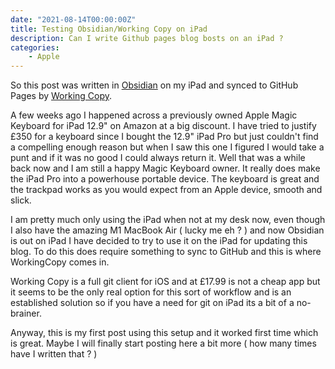 ```yaml
---
date: "2021-08-14T00:00:00Z"
title: Testing Obsidian/Working Copy on iPad
description: Can I write Github pages blog bosts on an iPad ?
categories: 
    - Apple
---
```

So this post was written in [Obsidian](https://obsidian.md) on my iPad and synced to GitHub Pages by [Working Copy](https://workingcopy.app/). 

A few weeks ago I happened across a previously owned Apple Magic Keyboard for iPad 12.9" on Amazon at a big discount. I have tried to justify £350 for a keyboard since I bought the 12.9" iPad Pro but just couldn't find a compelling enough reason but when I saw this one I figured I would take a punt and if it was no good I could always return it. Well that was a while back now and I am still a happy Magic Keyboard owner. It really does make the iPad Pro into a  powerhouse portable device. The keyboard is great and the trackpad works as you would expect from an Apple device, smooth and slick.

I am pretty much only using the iPad when not at my desk now, even though I also have the amazing M1 MacBook Air ( lucky me eh ? ) and now Obsidian is out on iPad I have decided to try to use it on the iPad for updating this blog. To do this does require something to sync to GitHub and this is where WorkingCopy comes in.  

Working Copy is a full git client for iOS and at £17.99 is not a cheap app but it seems to be the only real option for this sort of workflow and is an established solution so if you have a need for git on iPad its a bit of a no-brainer.

Anyway, this is my first post using this setup and it worked first time which is great. Maybe I will finally start posting here a bit more ( how many times have I written that ? )
